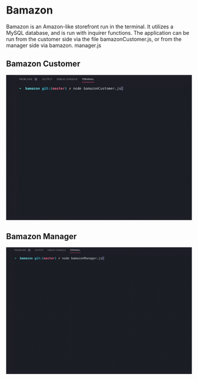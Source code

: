 # Bamazon

Bamazon is an Amazon-like storefront run in the terminal. It utilizes a MySQL database, and is run with inquirer functions. The application can be run from the customer side via the file bamazonCustomer.js, or from the manager side via bamazon. manager.js

## Bamazon Customer

![Bamazon Customer](bamazonCustomer.gif)

## Bamazon Manager

![Bamazon Manager](bamazonManager.gif)